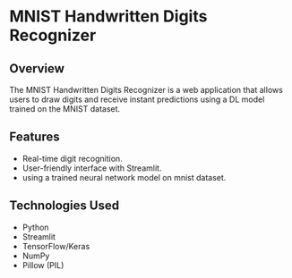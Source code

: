 # MNIST Handwritten Digits Recognizer

## Overview

The MNIST Handwritten Digits Recognizer is a web application that allows users to draw digits and receive instant predictions using a DL model trained on the MNIST dataset.

## Features

- Real-time digit recognition.
- User-friendly interface with Streamlit.
- using a trained neural network model on mnist dataset.

## Technologies Used

- Python
- Streamlit
- TensorFlow/Keras
- NumPy
- Pillow (PIL)
